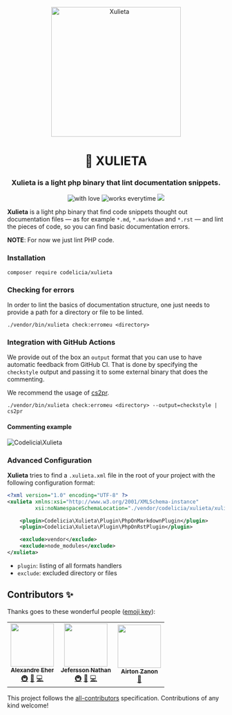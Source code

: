 <p align="center">
  <img src="./meme.jpg" alt="Xulieta" width="300" />
</p>

<h1 align="center"> 🌹 XULIETA </h1>
<h3 align="center"> Xulieta is a light php binary that lint documentation snippets. </h3>

<div align="center">
    <img src="https://forthebadge.com/images/badges/built-with-love.svg" alt="with love">
    <img src="https://forthebadge.com/images/badges/60-percent-of-the-time-works-every-time.svg" alt="works everytime"/>
    <img src="https://forthebadge.com/images/badges/made-with-crayons.svg">
</div>

**Xulieta** is a light php binary that find code snippets thought out
documentation files — as for example `*.md`, `*.markdown` and `*.rst`
— and lint the pieces of code, so you can find basic documentation errors.

**NOTE**: For now we just lint PHP code.

### Installation

```shell script
composer require codelicia/xulieta
```

### Checking for errors

In order to lint the basics of documentation structure, one just needs to provide a path for a
directory or file to be linted.

```shell script
./vendor/bin/xulieta check:erromeu <directory>
```

### Integration with GitHub Actions

We provide out  of the box an  `output` format that you can  use to have
automatic  feedback from  GitHub  CI.  That is  done  by specifying  the
`checkstyle` output and passing it to some external binary that does the
commenting.

We recommend the usage of [cs2pr](https://github.com/staabm/annotate-pull-request-from-checkstyle).

```
./vendor/bin/xulieta check:erromeu <directory> --output=checkstyle | cs2pr
```

#### Commenting example

<img src="./github-action.png"  alt="Codelicia\Xulieta" />

### Advanced Configuration

**Xulieta** tries to find a `.xulieta.xml` file in the root of your project
with the following configuration format:

```xml
<?xml version="1.0" encoding="UTF-8" ?>
<xulieta xmlns:xsi="http://www.w3.org/2001/XMLSchema-instance"
         xsi:noNamespaceSchemaLocation="./vendor/codelicia/xulieta/xulieta.xsd">

    <plugin>Codelicia\Xulieta\Plugin\PhpOnMarkdownPlugin</plugin>
    <plugin>Codelicia\Xulieta\Plugin\PhpOnRstPlugin</plugin>

    <exclude>vendor</exclude>
    <exclude>node_modules</exclude>
</xulieta>
```

- `plugin`: listing of all formats handlers
- `exclude`: excluded directory or files

## Contributors ✨

Thanks goes to these wonderful people ([emoji key](https://allcontributors.org/docs/en/emoji-key)):

<!-- ALL-CONTRIBUTORS-LIST:START - Do not remove or modify this section -->
<!-- prettier-ignore-start -->
<!-- markdownlint-disable -->
<table>
  <tr>
    <td align="center"><a href="http://about:blank"><img src="https://avatars0.githubusercontent.com/u/398034?v=4" width="100px;" alt=""/><br /><sub><b>Alexandre Eher</b></sub></a><br /><a href="#infra-EHER" title="Infrastructure (Hosting, Build-Tools, etc)">🚇</a> <a href="#maintenance-EHER" title="Maintenance">🚧</a> <a href="https://github.com/codelicia/xulieta/commits?author=EHER" title="Code">💻</a></td>
    <td align="center"><a href="https://twitter.com/malukenho"><img src="https://avatars2.githubusercontent.com/u/3275172?v=4" width="100px;" alt=""/><br /><sub><b>Jefersson Nathan</b></sub></a><br /><a href="#infra-malukenho" title="Infrastructure (Hosting, Build-Tools, etc)">🚇</a> <a href="#maintenance-malukenho" title="Maintenance">🚧</a> <a href="https://github.com/codelicia/xulieta/commits?author=malukenho" title="Code">💻</a></td>
    <td align="center"><a href="https://airton.dev"><img src="https://avatars1.githubusercontent.com/u/6540546?v=4" width="100px;" alt=""/><br /><sub><b>Airton Zanon</b></sub></a><br /><a href="https://github.com/codelicia/xulieta/pulls?q=is%3Apr+reviewed-by%3Aairtonzanon" title="Reviewed Pull Requests">👀</a></td>
  </tr>
</table>

<!-- markdownlint-enable -->
<!-- prettier-ignore-end -->
<!-- ALL-CONTRIBUTORS-LIST:END -->

This project follows the [all-contributors](https://github.com/all-contributors/all-contributors) specification. Contributions of any kind welcome!
